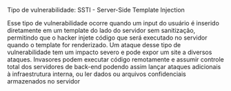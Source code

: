 Tipo de vulnerabilidade: SSTI - Server-Side Template Injection

Esse tipo de vulnerabilidade ocorre quando um input do usuário é inserido diretamente em um template do lado do servidor sem sanitização, permitindo que o hacker injete código que será executado no servidor quando o template for renderizado.
Um ataque desse tipo de vulnerabilidade tem um impacto severo e pode expor um site a diversos ataques. Invasores podem executar código remotamente e assumir controle total dos servidores de back-end podendo assim lançar ataques adicionais à infraestrutura interna, ou ler dados ou arquivos confidenciais armazenados no servidor